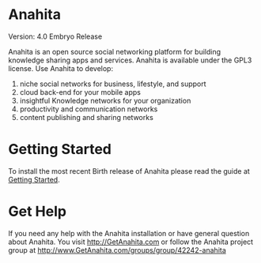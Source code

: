 Anahita
================
Version: 4.0 Embryo Release

Anahita is an open source social networking platform for building knowledge sharing apps and services. Anahita is available under the GPL3 license. Use Anahita to develop:

1. niche social networks for business, lifestyle, and support
2. cloud back-end for your mobile apps
3. insightful Knowledge networks for your organization
4. productivity and communication networks
5. content publishing and sharing networks

Getting Started
================
To install the most recent Birth release of Anahita please read the guide at [Getting Started](https://github.com/anahitasocial/anahita/wiki/Getting-started).

Get Help
=========
If you need any help with the Anahita installation or have general question about Anahita. 
You visit http://GetAnahita.com or follow the Anahita project group at http://www.GetAnahita.com/groups/group/42242-anahita
